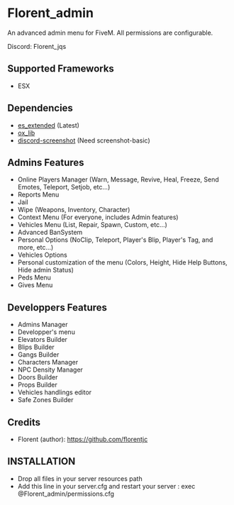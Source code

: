 # Florent_admin
An advanced admin menu for FiveM. All permissions are configurable.

Discord: Florent_jqs

## Supported Frameworks

- ESX

## Dependencies

- [es_extended](https://github.com/esx-framework/esx-legacy) (Latest)
- [ox_lib](https://github.com/overextended/ox_lib)
- [discord-screenshot](https://github.com/jaimeadf/discord-screenshot) (Need screenshot-basic)

## Admins Features

- Online Players Manager (Warn, Message, Revive, Heal, Freeze, Send Emotes, Teleport, Setjob, etc...)
- Reports Menu
- Jail
- Wipe (Weapons, Inventory, Character)
- Context Menu (For everyone, includes Admin features)
- Vehicles Menu (List, Repair, Spawn, Custom, etc...)
- Advanced BanSystem
- Personal Options (NoClip, Teleport, Player's Blip, Player's Tag, and more, etc...)
- Vehicles Options
- Personal customization of the menu (Colors, Height, Hide Help Buttons, Hide admin Status)
- Peds Menu
- Gives Menu

## Developpers Features

- Admins Manager
- Developper's menu
- Elevators Builder
- Blips Builder
- Gangs Builder
- Characters Manager
- NPC Density Manager
- Doors Builder
- Props Builder
- Vehicles handlings editor
- Safe Zones Builder

## Credits
- Florent (author): https://github.com/florentjc

## INSTALLATION
- Drop all files in your server resources path
- Add this line in your server.cfg and restart your server :
exec @Florent_admin/permissions.cfg
